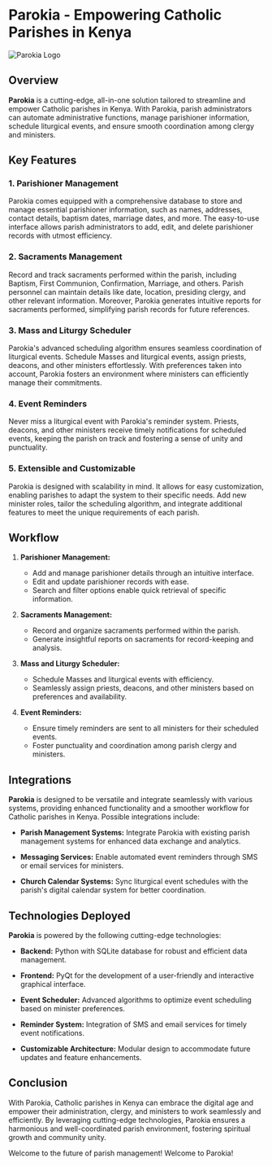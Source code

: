 # Parokia - Empowering Catholic Parishes in Kenya

![Parokia Logo](parokia_logo.png)

## Overview

**Parokia** is a cutting-edge, all-in-one solution tailored to streamline and empower Catholic parishes in Kenya. With Parokia, parish administrators can automate administrative functions, manage parishioner information, schedule liturgical events, and ensure smooth coordination among clergy and ministers.

## Key Features

### 1. Parishioner Management

Parokia comes equipped with a comprehensive database to store and manage essential parishioner information, such as names, addresses, contact details, baptism dates, marriage dates, and more. The easy-to-use interface allows parish administrators to add, edit, and delete parishioner records with utmost efficiency.

### 2. Sacraments Management

Record and track sacraments performed within the parish, including Baptism, First Communion, Confirmation, Marriage, and others. Parish personnel can maintain details like date, location, presiding clergy, and other relevant information. Moreover, Parokia generates intuitive reports for sacraments performed, simplifying parish records for future references.

### 3. Mass and Liturgy Scheduler

Parokia's advanced scheduling algorithm ensures seamless coordination of liturgical events. Schedule Masses and liturgical events, assign priests, deacons, and other ministers effortlessly. With preferences taken into account, Parokia fosters an environment where ministers can efficiently manage their commitments.

### 4. Event Reminders

Never miss a liturgical event with Parokia's reminder system. Priests, deacons, and other ministers receive timely notifications for scheduled events, keeping the parish on track and fostering a sense of unity and punctuality.

### 5. Extensible and Customizable

Parokia is designed with scalability in mind. It allows for easy customization, enabling parishes to adapt the system to their specific needs. Add new minister roles, tailor the scheduling algorithm, and integrate additional features to meet the unique requirements of each parish.

## Workflow

1. **Parishioner Management:**
   - Add and manage parishioner details through an intuitive interface.
   - Edit and update parishioner records with ease.
   - Search and filter options enable quick retrieval of specific information.

2. **Sacraments Management:**
   - Record and organize sacraments performed within the parish.
   - Generate insightful reports on sacraments for record-keeping and analysis.

3. **Mass and Liturgy Scheduler:**
   - Schedule Masses and liturgical events with efficiency.
   - Seamlessly assign priests, deacons, and other ministers based on preferences and availability.

4. **Event Reminders:**
   - Ensure timely reminders are sent to all ministers for their scheduled events.
   - Foster punctuality and coordination among parish clergy and ministers.

## Integrations

**Parokia** is designed to be versatile and integrate seamlessly with various systems, providing enhanced functionality and a smoother workflow for Catholic parishes in Kenya. Possible integrations include:

- **Parish Management Systems:** Integrate Parokia with existing parish management systems for enhanced data exchange and analytics.

- **Messaging Services:** Enable automated event reminders through SMS or email services for ministers.

- **Church Calendar Systems:** Sync liturgical event schedules with the parish's digital calendar system for better coordination.

## Technologies Deployed

**Parokia** is powered by the following cutting-edge technologies:

- **Backend:** Python with SQLite database for robust and efficient data management.

- **Frontend:** PyQt for the development of a user-friendly and interactive graphical interface.

- **Event Scheduler:** Advanced algorithms to optimize event scheduling based on minister preferences.

- **Reminder System:** Integration of SMS and email services for timely event notifications.

- **Customizable Architecture:** Modular design to accommodate future updates and feature enhancements.

## Conclusion

With Parokia, Catholic parishes in Kenya can embrace the digital age and empower their administration, clergy, and ministers to work seamlessly and efficiently. By leveraging cutting-edge technologies, Parokia ensures a harmonious and well-coordinated parish environment, fostering spiritual growth and community unity.

Welcome to the future of parish management! Welcome to Parokia!

